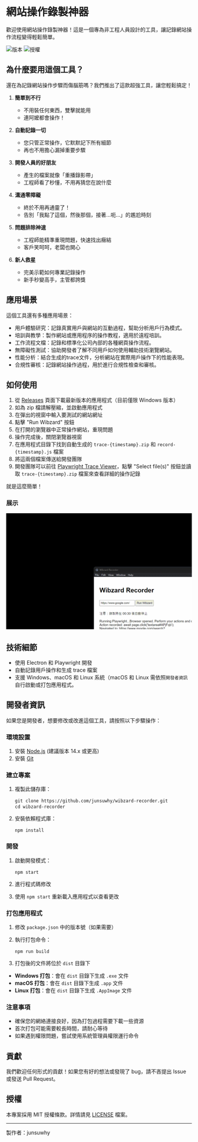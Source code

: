 # 網站操作錄製神器

歡迎使用網站操作錄製神器！這是一個專為非工程人員設計的工具，讓記錄網站操作流程變得輕鬆簡單。

![版本](https://img.shields.io/badge/版本-0.0.2-blue.svg)
![授權](https://img.shields.io/badge/授權-MIT-green.svg)

## 為什麼要用這個工具？

還在為記錄網站操作步驟而傷腦筋嗎？我們推出了這款超強工具，讓您輕鬆搞定！

1. **簡單到不行**
   - 不用裝任何東西，雙擊就能用
   - 連阿嬤都會操作！

2. **自動記錄一切**
   - 您只管正常操作，它默默記下所有細節
   - 再也不用擔心漏掉重要步驟

3. **開發人員的好朋友**
   - 產生的檔案就像「重播錄影帶」
   - 工程師看了秒懂，不用再猜您在說什麼

4. **溝通零障礙**
   - 終於不用再通靈了！
   - 告別「我點了這個，然後那個，接著...呃...」的尷尬時刻

5. **問題排除神速**
   - 工程師能精準重現問題，快速找出癥結
   - 客戶笑呵呵，老闆也開心

6. **新人救星**
   - 完美示範如何專業記錄操作
   - 新手秒變高手，主管都誇獎

## 應用場景

這個工具還有多種應用場景：

* 用戶體驗研究：記錄真實用戶與網站的互動過程，幫助分析用戶行為模式。
* 培訓與教學：製作網站或應用程序的操作教程，適用於遠程培訓。
* 工作流程文檔：記錄和標準化公司內部的各種網頁操作流程。
* 無障礙性測試：協助開發者了解不同用戶如何使用輔助技術瀏覽網站。
* 性能分析：結合生成的trace文件，分析網站在實際用戶操作下的性能表現。
* 合規性審核：記錄網站操作過程，用於進行合規性檢查和審核。

## 如何使用

1. 從 [Releases](https://github.com/yourusername/your-repo-name/releases) 頁面下載最新版本的應用程式（目前僅限 Windows 版本）
2. 如為 zip 檔請解壓縮，並啟動應用程式
3. 在彈出的視窗中輸入要測試的網站網址
4. 點擊 "Run Wibzard" 按鈕
5. 在打開的瀏覽器中正常操作網站，重現問題
6. 操作完成後，關閉瀏覽器視窗
7. 在應用程式目錄下找到自動生成的 `trace-{timestamp}.zip` 和 `record-{timestamp}.js` 檔案
8. 將這兩個檔案傳送給開發團隊
9. 開發團隊可以前往 [Playwright Trace Viewer](https://trace.playwright.dev/)，點擊 "Select file(s)" 按鈕並讀取 `trace-{timestamp}.zip` 檔案來查看詳細的操作記錄

就是這麼簡單！

### 展示

![GIF操作影片展示](/web/Wibzard-recorder-demo.gif)

## 技術細節

- 使用 Electron 和 Playwright 開發
- 自動記錄用戶操作和生成 trace 檔案
- 支援 Windows、macOS 和 Linux 系統（macOS 和 Linux 需依照`開發者資訊`自行啟動或打包應用程式。

## 開發者資訊

如果您是開發者，想要修改或改進這個工具，請按照以下步驟操作：

### 環境設置

1. 安裝 [Node.js](https://nodejs.org/) (建議版本 14.x 或更高)
2. 安裝 [Git](https://git-scm.com/)

### 建立專案

1. 複製此儲存庫：
   ```
   git clone https://github.com/junsuwhy/wibzard-recorder.git
   cd wibzard-recorder
   ```

2. 安裝依賴程式庫：
   ```
   npm install
   ```

### 開發

1. 啟動開發模式：
   ```
   npm start
   ```

2. 進行程式碼修改
3. 使用 `npm start` 重新載入應用程式以查看更改

### 打包應用程式

1. 修改 `package.json` 中的版本號（如果需要）

2. 執行打包命令：
   ```
   npm run build
   ```

3. 打包後的文件將位於 `dist` 目錄下
  - **Windows 打包**：會在 `dist` 目錄下生成 `.exe` 文件
  - **macOS 打包**：會在 `dist` 目錄下生成 `.app` 文件
  - **Linux 打包**：會在 `dist` 目錄下生成 `.AppImage` 文件

### 注意事項

- 確保您的網絡連接良好，因為打包過程需要下載一些資源
- 首次打包可能需要較長時間，請耐心等待
- 如果遇到權限問題，嘗試使用系統管理員權限運行命令

## 貢獻

我們歡迎任何形式的貢獻！如果您有好的想法或發現了 bug，請不吝提出 Issue 或發送 Pull Request。

## 授權

本專案採用 MIT 授權條款。詳情請見 [LICENSE](LICENSE) 檔案。

---

製作者：junsuwhy